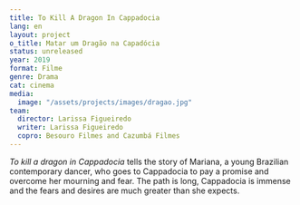 ```yaml
---
title: To Kill A Dragon In Cappadocia
lang: en
layout: project
o_title: Matar um Dragão na Capadócia
status: unreleased
year: 2019
format: Filme
genre: Drama
cat: cinema
media:
  image: "/assets/projects/images/dragao.jpg"
team:
  director: Larissa Figueiredo
  writer: Larissa Figueiredo
  copro: Besouro Filmes and Cazumbá Filmes
---
```


_To kill a dragon in Cappadocia_ tells the story of Mariana, a young Brazilian contemporary dancer, who goes to Cappadocia to pay a promise and overcome her mourning and fear. The path is long, Cappadocia is immense and the fears and desires are much greater than she expects.
